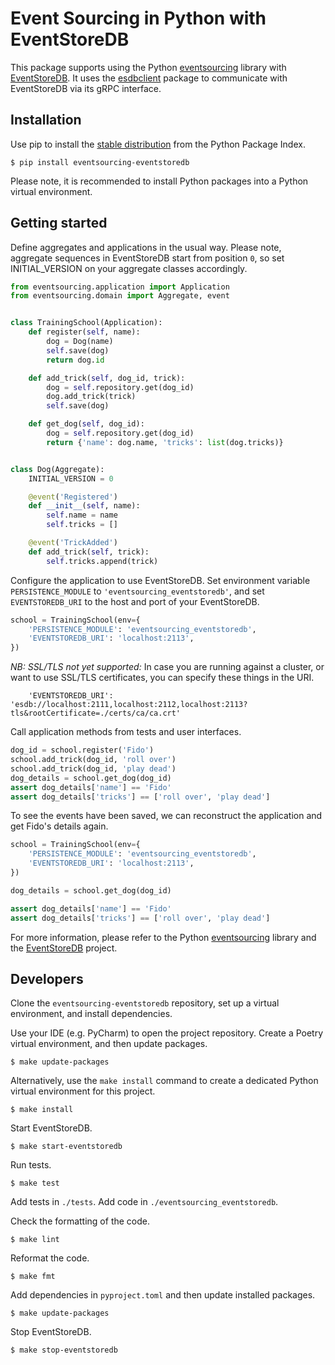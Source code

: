 # Event Sourcing in Python with EventStoreDB

This package supports using the Python
[eventsourcing](https://github.com/pyeventsourcing/eventsourcing) library
with [EventStoreDB](https://www.eventstore.com/). It uses
the [esdbclient](https://github.com/pyeventsourcing/esdbclient)
package to communicate with EventStoreDB via its gRPC interface.

## Installation

Use pip to install the [stable distribution](https://pypi.org/project/eventsourcing-eventstoredb/)
from the Python Package Index.

    $ pip install eventsourcing-eventstoredb

Please note, it is recommended to install Python packages into a Python virtual environment.

## Getting started

Define aggregates and applications in the usual way. Please note, aggregate
sequences  in EventStoreDB start from position `0`, so set INITIAL_VERSION
on your aggregate classes accordingly.

```python
from eventsourcing.application import Application
from eventsourcing.domain import Aggregate, event


class TrainingSchool(Application):
    def register(self, name):
        dog = Dog(name)
        self.save(dog)
        return dog.id

    def add_trick(self, dog_id, trick):
        dog = self.repository.get(dog_id)
        dog.add_trick(trick)
        self.save(dog)

    def get_dog(self, dog_id):
        dog = self.repository.get(dog_id)
        return {'name': dog.name, 'tricks': list(dog.tricks)}


class Dog(Aggregate):
    INITIAL_VERSION = 0

    @event('Registered')
    def __init__(self, name):
        self.name = name
        self.tricks = []

    @event('TrickAdded')
    def add_trick(self, trick):
        self.tricks.append(trick)
```

Configure the application to use EventStoreDB. Set environment variable
`PERSISTENCE_MODULE` to `'eventsourcing_eventstoredb'`, and set
`EVENTSTOREDB_URI` to the host and port of your EventStoreDB.

```python
school = TrainingSchool(env={
    'PERSISTENCE_MODULE': 'eventsourcing_eventstoredb',
    'EVENTSTOREDB_URI': 'localhost:2113',
})
```

*NB: SSL/TLS not yet supported:* In case you are running against a cluster, or want to use SSL/TLS certificates,
you can specify these things in the URI.

```
    'EVENTSTOREDB_URI': 'esdb://localhost:2111,localhost:2112,localhost:2113?tls&rootCertificate=./certs/ca/ca.crt'
```

Call application methods from tests and user interfaces.

```python
dog_id = school.register('Fido')
school.add_trick(dog_id, 'roll over')
school.add_trick(dog_id, 'play dead')
dog_details = school.get_dog(dog_id)
assert dog_details['name'] == 'Fido'
assert dog_details['tricks'] == ['roll over', 'play dead']
```

To see the events have been saved, we can reconstruct the application
and get Fido's details again.

```python
school = TrainingSchool(env={
    'PERSISTENCE_MODULE': 'eventsourcing_eventstoredb',
    'EVENTSTOREDB_URI': 'localhost:2113',
})

dog_details = school.get_dog(dog_id)

assert dog_details['name'] == 'Fido'
assert dog_details['tricks'] == ['roll over', 'play dead']
```

For more information, please refer to the Python
[eventsourcing](https://github.com/johnbywater/eventsourcing) library
and the [EventStoreDB](https://www.eventstore.com/) project.

## Developers

Clone the `eventsourcing-eventstoredb` repository, set up a virtual
environment, and install dependencies.

Use your IDE (e.g. PyCharm) to open the project repository. Create a
Poetry virtual environment, and then update packages.

    $ make update-packages

Alternatively, use the ``make install`` command to create a dedicated
Python virtual environment for this project.

    $ make install

Start EventStoreDB.

    $ make start-eventstoredb

Run tests.

    $ make test

Add tests in `./tests`. Add code in `./eventsourcing_eventstoredb`.

Check the formatting of the code.

    $ make lint

Reformat the code.

    $ make fmt

Add dependencies in `pyproject.toml` and then update installed packages.

    $ make update-packages

Stop EventStoreDB.

    $ make stop-eventstoredb
